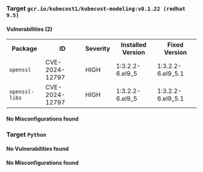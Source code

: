 
<h3>Target <code>gcr.io/kubecost1/kubecost-modeling:v0.1.22 (redhat 9.5)</code></h3>
<h4>Vulnerabilities (2)</h4>
<table>
    <tr>
        <th>Package</th>
        <th>ID</th>
        <th>Severity</th>
        <th>Installed Version</th>
        <th>Fixed Version</th>
    </tr>
    <tr>
        <td><code>openssl</code></td>
        <td>CVE-2024-12797</td>
        <td>HIGH</td>
        <td>1:3.2.2-6.el9_5</td>
        <td>1:3.2.2-6.el9_5.1</td>
    </tr>
    <tr>
        <td><code>openssl-libs</code></td>
        <td>CVE-2024-12797</td>
        <td>HIGH</td>
        <td>1:3.2.2-6.el9_5</td>
        <td>1:3.2.2-6.el9_5.1</td>
    </tr>
</table>
<h4>No Misconfigurations found</h4>
<h3>Target <code>Python</code></h3>
<h4>No Vulnerabilities found</h4>
<h4>No Misconfigurations found</h4>
